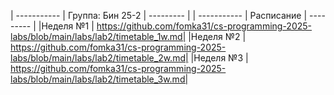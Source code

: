 |          -----------          |            Группа: Бин 25-2            |          ---------          |
|          -----------          |               Расписание               |          ---------          |
|Неделя №1                      | https://github.com/fomka31/cs-programming-2025-labs/blob/main/labs/lab2/timetable_1w.md|
|Неделя №2                      | https://github.com/fomka31/cs-programming-2025-labs/blob/main/labs/lab2/timetable_2w.md|
|Неделя №3                      | https://github.com/fomka31/cs-programming-2025-labs/blob/main/labs/lab2/timetable_3w.md|